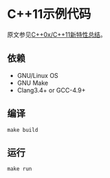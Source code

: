 # C++11示例代码

原文参见[C++0x/C++11新特性总结](http://blog.atime.me/note/c++0x-summary.html)。

## 依赖

* GNU/Linux OS
* GNU Make
* Clang3.4+ or GCC-4.9+

## 编译

    make build

## 运行

    make run


